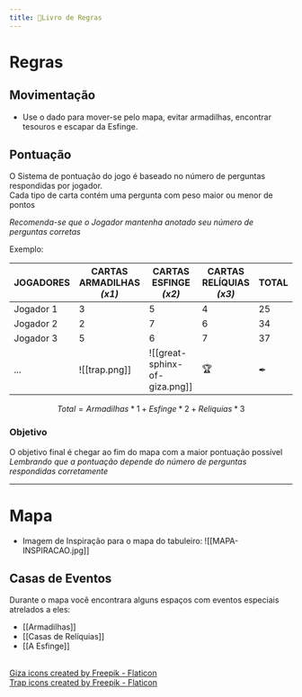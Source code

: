 ```yaml
---
title: 📖Livro de Regras
---
```

# Regras

## Movimentação
- Use o dado para mover-se pelo mapa, evitar armadilhas, encontrar tesouros e escapar da Esfinge.
## Pontuação

O Sistema de pontuação do jogo é baseado no número de perguntas respondidas por jogador.  
Cada tipo de carta contém uma pergunta com peso maior ou menor de pontos  

_Recomenda-se que o Jogador mantenha anotado seu número de perguntas corretas_

Exemplo:  

| JOGADORES | CARTAS ARMADILHAS<br>_(x1)_ | CARTAS ESFINGE<br>_(x2)_      | CARTAS RELÍQUIAS<br>_(x3)_ | TOTAL |
| --------- | --------------------------- | ----------------------------- | -------------------------- | ----- |
| Jogador 1 | 3                           | 5                             | 4                          | 25    |
| Jogador 2 | 2                           | 7                             | 6                          | 34    |
| Jogador 3 | 5                           | 6                             | 7                          | 37    |
| ...       | ![[trap.png]]               | ![[great-sphinx-of-giza.png]] | 🏆                         | ✒     |

$$
Total = Armadilhas * 1 + Esfinge * 2 + Reliquias * 3
$$
### Objetivo
O objetivo final é chegar ao fim do mapa com a maior pontuação possível  
_Lembrando que a pontuação depende do número de perguntas respondidas corretamente_  

---
# Mapa
- Imagem de Inspiração para o mapa do tabuleiro:
  ![[MAPA-INSPIRACAO.jpg]]
## Casas de Eventos
Durante o mapa você encontrara alguns espaços com eventos especiais atrelados a eles:
- [[Armadilhas]]
- [[Casas de Relíquias]]
- [[A Esfinge]]



<br>
<a href="https://www.flaticon.com/free-icons/giza" title="giza icons">Giza icons created by Freepik - Flaticon</a><br><a href="https://www.flaticon.com/free-icons/trap" title="trap icons">Trap icons created by Freepik - Flaticon</a><br>